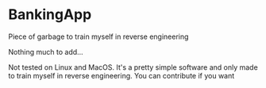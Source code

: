 # BankingApp
Piece of garbage to train myself in reverse engineering

Nothing much to add...

Not tested on Linux and MacOS. It's a pretty simple software and only made to train myself in reverse engineering. You can contribute if you want
